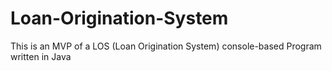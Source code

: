 # Loan-Origination-System
This is an MVP of a LOS (Loan Origination System) console-based Program written in Java
